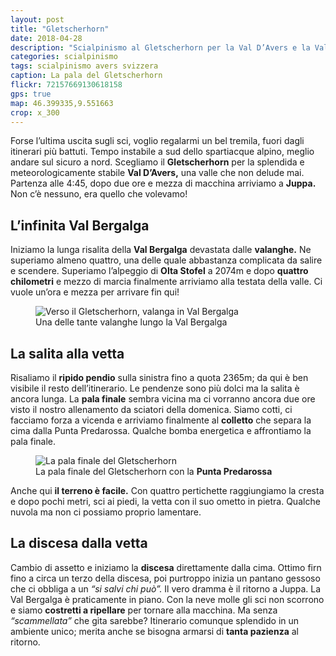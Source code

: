 ```yaml
---
layout: post
title: "Gletscherhorn"
date: 2018-04-28
description: "Scialpinismo al Gletscherhorn per la Val D’Avers e la Val Bergalga con partenza da Juppa"
categories: scialpinismo
tags: scialpinismo avers svizzera
caption: La pala del Gletscherhorn
flickr: 72157669130618158
gps: true
map: 46.399335,9.551663
crop: x_300
---
```


Forse l’ultima uscita sugli sci, voglio regalarmi un bel tremila, fuori dagli itinerari più battuti. Tempo instabile a sud dello spartiacque alpino, meglio andare sul sicuro a nord. Scegliamo il **Gletscherhorn** per la splendida e meteorologicamente stabile **Val D’Avers,** una valle che non delude mai. Partenza alle 4:45, dopo due ore e mezza di macchina arriviamo a **Juppa.** Non c’è nessuno, era quello che volevamo!

## L’infinita Val Bergalga

Iniziamo la lunga risalita della **Val Bergalga** devastata dalle **valanghe.** Ne superiamo almeno quattro, una delle quale abbastanza complicata da salire e scendere. Superiamo l’alpeggio di **Olta Stofel** a 2074m e dopo **quattro chilometri** e mezzo di marcia finalmente arriviamo alla testata della valle. Ci vuole un’ora e mezza per arrivare fin qui!

<figure>
    <img src="https://farm1.staticflickr.com/964/41303842365_29ec7c4df5_c.jpg" alt="Verso il Gletscherhorn, valanga in Val Bergalga" /> 
    <figcaption>Una delle tante valanghe lungo la Val Bergalga</figcaption>
</figure>

## La salita alla vetta

Risaliamo il **ripido pendio** sulla sinistra fino a quota 2365m; da qui è ben visibile il resto dell’itinerario. Le pendenze sono più dolci ma la salita è ancora lunga. La **pala finale** sembra vicina ma ci vorranno ancora due ore visto il nostro allenamento da sciatori della domenica. Siamo cotti, ci facciamo forza a vicenda e arriviamo finalmente al **colletto** che separa la cima dalla Punta Predarossa. Qualche bomba energetica e affrontiamo la pala finale.

<figure>
    <img src="https://farm1.staticflickr.com/952/40397299110_772389834f_c.jpg" alt="La pala finale del Gletscherhorn" /> 
    <figcaption>La pala finale del Gletscherhorn con la <strong>Punta Predarossa</strong></figcaption>
</figure>

Anche qui **il terreno è facile.** Con quattro pertichette raggiungiamo la cresta e dopo pochi metri, sci ai piedi, la vetta con il suo ometto in pietra. Qualche nuvola ma non ci possiamo proprio lamentare. 

## La discesa dalla vetta

Cambio di assetto e iniziamo la **discesa** direttamente dalla cima. Ottimo firn fino a circa un terzo della discesa, poi purtroppo inizia un pantano gessoso che ci obbliga a un *“si salvi chi può”.* Il vero dramma è il ritorno a Juppa. La Val Bergalga è praticamente in piano. Con la neve molle gli sci non scorrono e siamo **costretti a ripellare** per tornare alla macchina. Ma senza *“scammellata”* che gita sarebbe? Itinerario comunque splendido in un ambiente unico; merita anche se bisogna armarsi di **tanta pazienza** al ritorno.